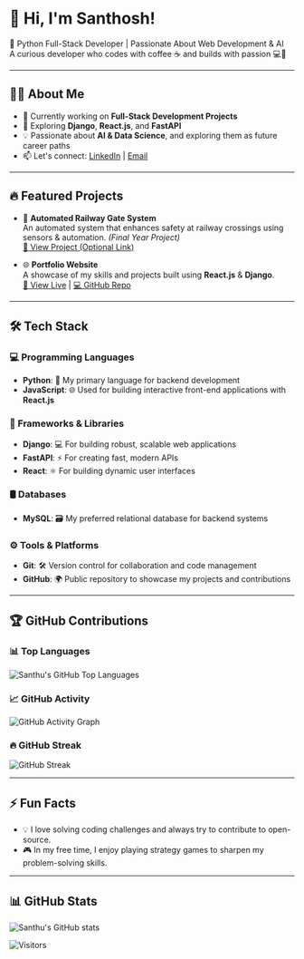 # 👋 Hi, I'm Santhosh!
🚀 Python Full-Stack Developer | Passionate About Web Development & AI  
A curious developer who codes with coffee ☕ and builds with passion 💻💙

---

## 👨‍💻 About Me
- 🔭 Currently working on **Full-Stack Development Projects**
- 🌱 Exploring **Django**, **React.js**, and **FastAPI**
- 💡 Passionate about **AI & Data Science**, and exploring them as future career paths
- 📫 Let's connect: [LinkedIn](https://www.linkedin.com/in/santhosh-s-478b88252) | [Email](mailto:santhu.santhu7788@gmail.com)

---

## 🔥 Featured Projects
- 🚉 **Automated Railway Gate System**  
  An automated system that enhances safety at railway crossings using sensors & automation. *(Final Year Project)*  
  [🔗 View Project (Optional Link)](#)

- 🌐 **Portfolio Website**  
  A showcase of my skills and projects built using **React.js** & **Django**.  
  [🔗 View Live](#) | [💻 GitHub Repo](#)

---

## 🛠 Tech Stack

### 💻 Programming Languages
- **Python**: 🐍 My primary language for backend development
- **JavaScript**: 🌐 Used for building interactive front-end applications with **React.js**

### 🚀 Frameworks & Libraries
- **Django**: 💻 For building robust, scalable web applications
- **FastAPI**: ⚡ For creating fast, modern APIs
- **React**: ⚛️ For building dynamic user interfaces

### 🛢️ Databases
- **MySQL**: 🗃️ My preferred relational database for backend systems

### ⚙️ Tools & Platforms
- **Git**: 🛠️ Version control for collaboration and code management
- **GitHub**: 🌍 Public repository to showcase my projects and contributions

---

## 🏆 GitHub Contributions

### 📊 Top Languages
![Santhu's GitHub Top Languages](https://github-readme-stats.vercel.app/api/top-langs/?username=Santhouu&theme=radical)

### 📈 GitHub Activity
![GitHub Activity Graph](https://github-readme-activity-graph.vercel.app/graph?username=Santhouu&theme=react-dark)

### 🔥 GitHub Streak
![GitHub Streak](https://github-readme-streak-stats.herokuapp.com/?user=Santhouu&theme=dark)

---

## ⚡ Fun Facts
- 💡 I love solving coding challenges and always try to contribute to open-source.
- 🎮 In my free time, I enjoy playing strategy games to sharpen my problem-solving skills.

---

## 📊 GitHub Stats
![Santhu's GitHub stats](https://github-readme-stats.vercel.app/api?username=Santhouu&show_icons=true&theme=radical)

![Visitors](https://komarev.com/ghpvc/?username=Santhouu&color=blue&style=flat-square)

